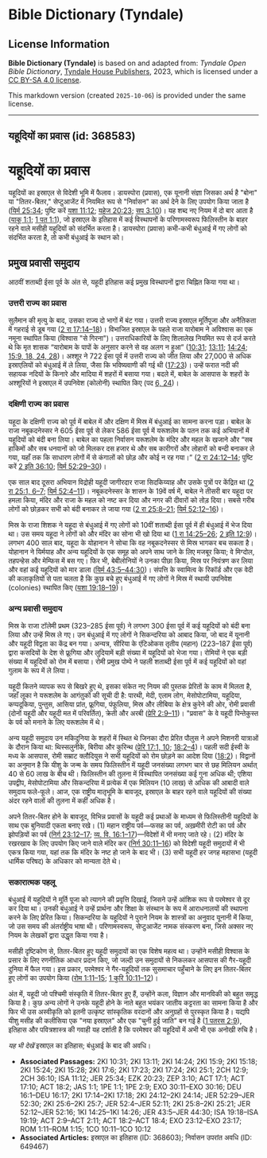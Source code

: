 # Bible Dictionary (Tyndale)

## License Information

**Bible Dictionary (Tyndale)** is based on and adapted from: _Tyndale Open Bible Dictionary_, [Tyndale House Publishers](https://tyndaleopenresources.com/), 2023, which is licensed under a [CC BY-SA 4.0 license](https://creativecommons.org/licenses/by-sa/4.0/legalcode.en).

This markdown version (created `2025-10-06`) is provided under the same license.



--------------------------------

## यहूदियों का प्रवास (id: 368583)

यहूदियों का प्रवास
==================

यहूदियों का इस्राएल से विदेशी भूमि में फैलाव। डायस्पोरा (प्रवास)*,* एक यूनानी संज्ञा जिसका अर्थ है "बोना" या "तितर\-बितर," सेप्टुआजेंट में नियमित रूप से "निर्वासन" का अर्थ देने के लिए उपयोग किया जाता है ([यिर्म 25:34](https://ref.ly/Jer25:34); पुष्टि करें [यशा 11:12](https://ref.ly/Isa11:12); [यहेज 20:23](https://ref.ly/Ezek20:23); [सप 3:10](https://ref.ly/Zeph3:10))। यह शब्द नए नियम में दो बार आता है ([याकू 1:1](https://ref.ly/Jas1:1); [1 पत 1:1](https://ref.ly/1Pet1:1)), जो इस्राएल के इतिहास में कई विस्थापनों के परिणामस्वरूप फिलिस्तीन के बाहर रहने वाले मसीही यहूदियों को संदर्भित करता है। डायस्पोरा (प्रवास) कभी\-कभी बंधुआई में गए लोगों को संदर्भित करता है, तो कभी बंधुआई के स्थान को।

प्रमुख प्रवासी समुदाय
---------------------

आठवीं शताब्दी ईसा पूर्व के अंत से, यहूदी इतिहास कई प्रमुख विस्थापनों द्वारा चिह्नित किया गया था।

### उत्तरी राज्य का प्रवास

सुलैमान की मृत्यु के बाद, उसका राज्य दो भागों में बंट गया। उत्तरी राज्य इस्राएल मूर्तिपूजा और अनैतिकता में गहराई से डूब गया ([2 रा 17:14–18](https://ref.ly/2Kgs17:14-2Kgs17:18))। विभाजित इस्राएल के पहले राजा यारोबाम ने अविश्वास का एक नमूना स्थापित किया (विश्वास "से गिरना")। उत्तराधिकारियों के लिए शिलालेख नियमित रूप से दर्ज करते थे कि मृत शासक “यारोबाम के पापों के अनुसार करने से वह अलग न हुआ” ([10:31](https://ref.ly/2Kgs10:31); [13:11](https://ref.ly/2Kgs13:11); [14:24](https://ref.ly/2Kgs14:24); [15:9, 18, 24, 28](https://ref.ly/2Kgs15:9,2Kgs15:18,2Kgs15:24,2Kgs15:28))। अश्शूर ने 722 ईसा पूर्व में उत्तरी राज्य को जीत लिया और 27,000 से अधिक इस्राएलियों को बंधुआई में ले लिया, जैसा कि भविष्यवाणी की गई थी ([17:23](https://ref.ly/2Kgs17:23))। उन्हें फरात नदी की सहायक नदियों के किनारे और मादिया में शहरों में बसाया गया। बदले में, बाबेल के आसपास के शहरों के अश्शूरियों ने इस्राएल में उपनिवेश (कोलोनी) स्थापित किए (पद [6, 24](https://ref.ly/2Kgs17:6,2Kgs17:24))।

### दक्षिणी राज्य का प्रवास

यहूदा के दक्षिणी राज्य को पूर्व में बाबेल में और दक्षिण में मिस्र में बंधुआई का सामना करना पड़ा। बाबेल के राजा नबूकदनेस्सर ने 605 ईसा पूर्व से लेकर 586 ईसा पूर्व में यरूशलेम के पतन तक कई अभियानों में यहूदियों को बंदी बना लिया। बाबेल का पहला निर्वासन यरूशलेम के मंदिर और महल के खजाने और “सब हाकिमों और सब धनवानों को जो मिलकर दस हजार थे और सब कारीगरों और लोहारों को बन्दी बनाकर ले गया, यहाँ तक कि साधारण लोगों में से कंगालों को छोड़ और कोई न रह गया।” ([2 रा 24:12–14](https://ref.ly/2Kgs24:12-2Kgs24:14); पुष्टि करें [2 इति 36:10](https://ref.ly/2Chr36:10); [यिर्म 52:29–30](https://ref.ly/Jer52:29-Jer52:30))।

एक साल बाद दूसरा अभियान विद्रोही यहूदी जागीरदार राजा सिदकिय्याह और उसके पुत्रों पर केंद्रित था ([2 रा 25:1, 6–7](https://ref.ly/2Kgs25:1,2Kgs25:6-2Kgs25:7); [यिर्म 52:4–11](https://ref.ly/Jer52:4-Jer52:11))। नबूकदनेस्सर के शासन के 19वें वर्ष में, बाबेल ने तीसरी बार यहूदा पर हमला किया, मंदिर और राजा के महल को नष्ट कर दिया और नगर की दीवारों को तोड़ दिया। सबसे गरीब लोगों को छोड़कर सभी को बंदी बनाकर ले जाया गया ([2 रा 25:8–21](https://ref.ly/2Kgs25:8-2Kgs25:21); [यिर्म 52:12–16](https://ref.ly/Jer52:12-Jer52:16))।

मिस्र के राजा शिशक ने यहूदा से बंधुआई में गए लोगों को 10वीं शताब्दी ईसा पूर्व में ही बंधुआई में भेज दिया था। उस समय यहूदा ने लोगों को और मंदिर का सोना भी खो दिया था ([1 रा 14:25–26](https://ref.ly/1Kgs14:25-1Kgs14:26); [2 इति 12:9](https://ref.ly/2Chr12:9))। लगभग 400 साल बाद, यहूदा के योहानान ने सोचा कि वह नबूकदनेस्सर से मिस्र भागकर बच सकता है। योहानान ने यिर्मयाह और अन्य यहूदियों के एक समूह को अपने साथ जाने के लिए मजबूर किया; वे मिग्दोल, तहपन्हेस और मेम्फिस में बस गए। फिर भी, बेबीलोनियों ने उनका पीछा किया, मिस्र पर नियंत्रण कर लिया और वहां कई यहूदियों को मार डाला ([यिर्म 43:5–44:30](https://ref.ly/Jer43:5-Jer44:30))। संपत्ति के स्वामित्व के रिकॉर्ड और एक वेदी की कलाकृतियों से पता चलता है कि कुछ बचे हुए बंधुआई में गए लोगों ने मिस्र में स्थायी उपनिवेश (colonies) स्थापित किए ([यशा 19:18–19](https://ref.ly/Isa19:18-Isa19:19))।

### अन्य प्रवासी समुदाय

मिस्र के राजा टॉलेमी प्रथम (323–285 ईसा पूर्व) ने लगभग 300 ईसा पूर्व में कई यहूदियों को बंदी बना लिया और उन्हें मिस्र ले गए। उन बंधुआई में गए लोगों ने सिकन्दरिया को आबाद किया, जो बाद में यूनानी और यहूदी विद्वता का केंद्र बन गया। अन्यत्र, सीरिया के एंटिओकस तृतीय (महान) (223–187 ईसा पूर्व) द्वारा कसदियों के देश से फ्रूगिया और लुदियामें बड़ी संख्या में यहूदियों को भेजा गया। रोमियों ने एक बड़ी संख्या में यहूदियों को रोम में बसाया। रोमी प्रमुख पोम्पे ने पहली शताब्दी ईसा पूर्व में कई यहूदियों को वहां गुलाम के रूप में ले लिया।

यहूदी कितने व्यापक रूप से बिखरे हुए थे, इसका संकेत नए नियम की पुस्तक प्रेरितों के काम में मिलता है, जहाँ लूका ने यरूशलेम के आगंतुकों की सूची दी है: पारथी, मेदी, एलाम लोग, मेसोपोटामिया, यहूदिया, कप्पदूकिया, पुन्तुस, आसिया प्रांत, फ्रूगिया, पंफूलिया, मिस्र और लीबिया के क्षेत्र कुरेने की ओर, रोमी प्रवासी (दोनों यहूदी और यहूदी मत में परिवर्तित), क्रेती और अरबी ([प्रेरि 2:9–11](https://ref.ly/Acts2:9-Acts2:11))। "प्रवास" के वे यहूदी पिन्तेकुस्त के पर्व को मनाने के लिए यरूशलेम में थे।

अन्य यहूदी समुदाय उन मकिदुनिया के शहरों में स्थित थे जिनका दौरा प्रेरित पौलुस ने अपने मिशनरी यात्राओं के दौरान किया था: थिस्सलुनीके, बिरीया और कुरिन्थ ([प्रेरि 17:1, 10](https://ref.ly/Acts17:1,Acts17:10); [18:2–4](https://ref.ly/Acts18:2-Acts18:4))। पहली सदी ईस्वी के मध्य के आसपास, रोमी सम्राट क्लौदियुस ने सभी यहूदियों को रोम छोड़ने का आदेश दिया ([18:2](https://ref.ly/Acts18:2))। विद्वानों का अनुमान है कि यीशु के जन्म के समय फिलिस्तीन में यहूदी जनसंख्या लगभग चार से छह मिलियन अर्थात् 40 से 60 लाख के बीच थी। फिलिस्तीन की तुलना में विस्थापित जनसंख्या कई गुना अधिक थी; एशिया उपद्वीप, मेसोपोटामिया और सिकन्दरिया में प्रत्येक में एक मिलियन (10 लाख) से अधिक की आबादी वाले समुदाय फले\-फूले। आज, एक राष्ट्रीय मातृभूमि के बावजूद, इस्राएल के बाहर रहने वाले यहूदियों की संख्या अंदर रहने वालों की तुलना में कहीं अधिक है।

अपने तितर\-बितर होने के बावजूद, विभिन्न प्रवासों के यहूदी कई प्रथाओं के माध्यम से फिलिस्तीनी यहूदियों के साथ एक बुनियादी एकता बनाए रखे। (1\) महान राष्ट्रीय पर्व—फसह का पर्व, अख़मीरी रोटी का पर्व और झोपड़ियों का पर्व ([निर्ग 23:12–17](https://ref.ly/Exod23:12-Exod23:17); [व्य. वि. 16:1–17](https://ref.ly/Deut16:1-Deut16:17))—विदेशों में भी मनाए जाते रहे। (2\) मंदिर के रखरखाव के लिए उपयोग किए जाने वाले मंदिर कर ([निर्ग 30:11–16](https://ref.ly/Exod30:11-Exod30:16)) को विदेशी यहूदी समुदायों में भी एकत्र किया गया, यहां तक कि मंदिर के नष्ट हो जाने के बाद भी। (3\) सभी यहूदी हर जगह महासभा (यहूदी धार्मिक परिषद) के अधिकार को मान्यता देते थे।

### सकारात्मक पहलू

बंधुआई में यहूदियों ने मूर्ति पूजा को त्यागने की प्रवृत्ति दिखाई, जिसने उन्हें आंशिक रूप से परमेश्वर से दूर कर दिया था। उनकी बंधुआई ने उन्हें प्रार्थना और शिक्षा के संस्थान के रूप में आराधनालयों की स्थापना करने के लिए प्रेरित किया। सिकन्दरिया के यहूदियों ने पुराने नियम के शास्त्रों का अनुवाद यूनानी में किया, जो उस समय की अंतर्राष्ट्रीय भाषा थी। परिणामस्वरूप, सेप्टुआजेंट नामक संस्करण बना, जिसे अक्सर नए नियम के लेखकों द्वारा उद्धृत किया गया है।

मसीही दृष्टिकोण से, तितर\-बितर हुए यहूदी समुदायों का एक विशेष महत्व था। उन्होंने मसीही विश्वास के प्रसार के लिए रणनीतिक आधार प्रदान किए, जो जल्दी उन समुदायों से निकलकर आसपास की गैर\-यहूदी दुनिया में फैल गया। इस प्रकार, परमेश्वर ने गैर\-यहूदियों तक सुसमाचार पहुँचाने के लिए इन तितर\-बितर हुए लोगों का उपयोग किया ([रोम 1:11–15](https://ref.ly/Rom1:11-Rom1:15); [1 कुरि 10:11–12](https://ref.ly/1Cor10:11-1Cor10:12))।

अंत में, यहूदी जो पश्चिमी संस्कृति में तितर\-बितर हुए हैं, उन्होंने कला, विज्ञान और मानविकी को बहुत समृद्ध किया है। कुछ अन्य लोगों ने उनके यहूदी होने के नाते बहुत भयंकर जातीय कट्टरता का सामना किया है और फिर भी उस अस्वीकृति को इतनी उत्कृष्ट सांस्कृतिक वरदानों और अनुग्रहों से पुरस्कृत किया है। यद्यपि यीशु मसीह की कलीसिया एक "नया इस्राएल" और एक "चुनी हुई जाति" बन गई है ([1 पतरस 2:9](https://ref.ly/1Pet2:9)), इतिहास और पवित्रशास्त्र की गवाही यह दर्शाती है कि परमेश्वर की यहूदियों में अभी भी एक अनोखी रुचि है।

*यह भी देखें* इस्राएल का इतिहास; बंधुआई के बाद की अवधि।

* **Associated Passages:** 2KI 10:31; 2KI 13:11; 2KI 14:24; 2KI 15:9; 2KI 15:18; 2KI 15:24; 2KI 15:28; 2KI 17:6; 2KI 17:23; 2KI 17:24; 2KI 25:1; 2CH 12:9; 2CH 36:10; ISA 11:12; JER 25:34; EZK 20:23; ZEP 3:10; ACT 17:1; ACT 17:10; ACT 18:2; JAS 1:1; 1PE 1:1; 1PE 2:9; EXO 30:11–EXO 30:16; DEU 16:1–DEU 16:17; 2KI 17:14–2KI 17:18; 2KI 24:12–2KI 24:14; JER 52:29–JER 52:30; 2KI 25:6–2KI 25:7; JER 52:4–JER 52:11; 2KI 25:8–2KI 25:21; JER 52:12–JER 52:16; 1KI 14:25–1KI 14:26; JER 43:5–JER 44:30; ISA 19:18–ISA 19:19; ACT 2:9–ACT 2:11; ACT 18:2–ACT 18:4; EXO 23:12–EXO 23:17; ROM 1:11–ROM 1:15; 1CO 10:11–1CO 10:12
* **Associated Articles:** इस्राएल का इतिहास  (ID: 368603); निर्वासन उपरांत अवधि (ID: 649467)


